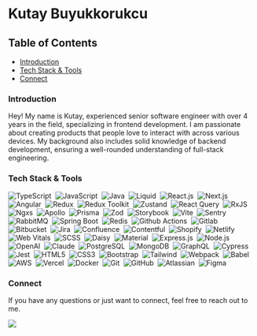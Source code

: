 # Kutay Buyukkorukcu

## Table of Contents

- [Introduction](#introduction)
- [Tech Stack & Tools](#tech-stack--tools)
- [Connect](#connect)

### Introduction
Hey! My name is Kutay, experienced senior software engineer with over 4 years in the field, specializing in frontend development. I am passionate about creating products that people love to interact with across various devices. My background also includes solid knowledge of backend development, ensuring a well-rounded understanding of full-stack engineering.

### Tech Stack & Tools

![TypeScript](https://img.shields.io/badge/-TypseScript-05122A?style=flat&logo=typescript&logoColor=blue)&nbsp;
![JavaScript](https://img.shields.io/badge/-JavaScript-05122A?style=flat&logo=javascript)&nbsp;
![Java](https://img.shields.io/badge/-Java-05122A?style=flat&logo=CoffeeScript)&nbsp;
![Liquid](https://img.shields.io/badge/-Liquid-05122A?style=flat&logo=shopify&logoColor=lightgreen)&nbsp;
![React.js](https://img.shields.io/badge/-React.js-05122A?style=flat&logo=react)&nbsp;
![Next.js](https://img.shields.io/badge/-Next.js-05122A?style=flat&logo=nextdotjs&logoColor=FEFEFE)&nbsp;
![Angular](https://img.shields.io/badge/-Angular-05122A?style=flat&logo=angular&logoColor=FEFEFE)&nbsp;
![Redux](https://img.shields.io/badge/-Redux-05122A?style=flat&logo=redux)&nbsp;
![Redux Toolkit](https://img.shields.io/badge/-Reduxtoolkit-05122A?style=flat&logo=reduxtoolkit)&nbsp;
![Zustand](https://img.shields.io/badge/-Zustand-05122A?style=flat&logo=Zustand)&nbsp;
![React Query](https://img.shields.io/badge/-Reactquery-05122A?style=flat&logo=reactquery)&nbsp;
![RxJS](https://img.shields.io/badge/-RxJS-05122A?style=flat&logo=rxjs)&nbsp;
![Ngxs](https://img.shields.io/badge/-Ngxs-05122A?style=flat&logo=ngxs)&nbsp;
![Apollo](https://img.shields.io/badge/-Apollo-05122A?style=flat&logo=apollo)&nbsp;
![Prisma](https://img.shields.io/badge/-Prisma-05122A?style=flat&logo=prisma)&nbsp;
![Zod](https://img.shields.io/badge/-Zod-05122A?style=flat&logo=zod)&nbsp;
![Storybook](https://img.shields.io/badge/-Storybook-05122A?style=flat&logo=storybook)&nbsp;
![Vite](https://img.shields.io/badge/-Vite-05122A?style=flat&logo=vite)&nbsp;
![Sentry](https://img.shields.io/badge/-Sentry-05122A?style=flat&logo=sentry)&nbsp;
![RabbitMQ](https://img.shields.io/badge/-rabbitmq-05122A?style=flat&logo=rabbitmq)&nbsp;
![Spring Boot](https://img.shields.io/badge/-springboot-05122A?style=flat&logo=springboot)&nbsp;
![Redis](https://img.shields.io/badge/-Redis-05122A?style=flat&logo=redis)&nbsp;
![Github Actions](https://img.shields.io/badge/-Githubactions-05122A?style=flat&logo=githubactions)&nbsp;
![Gitlab](https://img.shields.io/badge/-Gitlab-05122A?style=flat&logo=Gitlab)&nbsp;
![Bitbucket](https://img.shields.io/badge/-Bitbucket-05122A?style=flat&logo=Bitbucket)&nbsp;
![Jira](https://img.shields.io/badge/-Jira-05122A?style=flat&logo=Jira)&nbsp;
![Confluence](https://img.shields.io/badge/-Confluence-05122A?style=flat&logo=Confluence)&nbsp;
![Contentful](https://img.shields.io/badge/-Contentful-05122A?style=flat&logo=Contentful)&nbsp;
![Shopify](https://img.shields.io/badge/-Shopify-05122A?style=flat&logo=Shopify)&nbsp;
![Netlify](https://img.shields.io/badge/-Netlify-05122A?style=flat&logo=Netlify)&nbsp;
![Web Vitals](https://img.shields.io/badge/-Webvitals-05122A?style=flat&logo=WebVitals)&nbsp;
![SCSS](https://img.shields.io/badge/-Scss-05122A?style=flat&logo=Scss)&nbsp;
![Daisy](https://img.shields.io/badge/-Daisy-05122A?style=flat&logo=Daisy)&nbsp;
![Material](https://img.shields.io/badge/-Material-05122A?style=flat&logo=Material)&nbsp;
![Express.js](https://img.shields.io/badge/-Express.js-05122A?style=flat&logo=express&logoColor=white)&nbsp;
![Node.js](https://img.shields.io/badge/-Node.js-05122A?style=flat&logo=node.js)&nbsp;
![OpenAI](https://img.shields.io/badge/-OpenAi-05122A?style=flat&logo=OpenAI)&nbsp;
![Claude](https://img.shields.io/badge/-Claude-05122A?style=flat&logo=Claude)&nbsp;
![PostgreSQL](https://img.shields.io/badge/-PostgreSQL-05122A?style=flat&logo=PostgreSQL)&nbsp;
![MongoDB](https://img.shields.io/badge/-MongoDB-05122A?style=flat&logo=MongoDB)&nbsp;
![GraphQL](https://img.shields.io/badge/-GraphQL-05122A?style=flat&logo=GraphQL)&nbsp;
![Cypress](https://img.shields.io/badge/-Cypress-05122A?style=flat&logo=cypress)&nbsp;
![Jest](https://img.shields.io/badge/-Jest-05122A?style=flat&logo=jest)&nbsp;
![HTML5](https://img.shields.io/badge/-HTML5-05122A?style=flat&logo=HTML5)&nbsp;
![CSS3](https://img.shields.io/badge/-CSS3-05122A?style=flat&logo=CSS3&logoColor=1572B6)&nbsp;
![Bootstrap](https://img.shields.io/badge/-Bootstrap-05122A?style=flat&logo=bootstrap&logoColor=563D7C)&nbsp;
![Tailwind](https://img.shields.io/badge/-Tailwind-05122A?style=flat&logo=tailwindcss)&nbsp;
![Webpack](https://img.shields.io/badge/-Webpack-05122A?style=flat&logo=webpack)&nbsp;
![Babel](https://img.shields.io/badge/-Babel-05122A?style=flat&logo=babel)&nbsp;
![AWS](https://img.shields.io/badge/-AWS-05122A?style=flat&logo=amazonaws)&nbsp;
![Vercel](https://img.shields.io/badge/-Vercel-05122A?style=flat&logo=Vercel)&nbsp;
![Docker](https://img.shields.io/badge/-Docker-05122A?style=flat&logo=docker)&nbsp;
![Git](https://img.shields.io/badge/-Git-05122A?style=flat&logo=git)&nbsp;
![GitHub](https://img.shields.io/badge/-GitHub-05122A?style=flat&logo=github)&nbsp;
![Atlassian](https://img.shields.io/badge/-Atlassian%20Suite-05122A?style=flat&logo=atlassian&logoColor=blue)&nbsp;
![Figma](https://img.shields.io/badge/-Figma-05122A?style=flat&logo=figma)&nbsp;

### Connect

If you have any questions or just want to connect, feel free to reach out to me.  

<p align="left">
<a href="https://linkedin.com/in/kutaybuyukkorukcu"><img src="https://img.shields.io/badge/Professional%3A-linkedin-blue"/></a><br>
</p>
